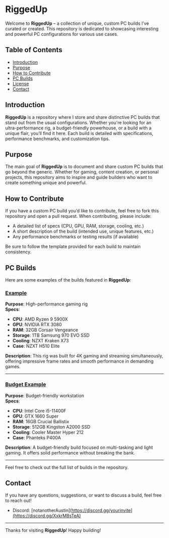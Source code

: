 # RiggedUp

Welcome to **RiggedUp** – a collection of unique, custom PC builds I’ve curated or created. This repository is dedicated to showcasing interesting and powerful PC configurations for various use cases.

## Table of Contents
- [Introduction](#introduction)
- [Purpose](#purpose)
- [How to Contribute](#how-to-contribute)
- [PC Builds](#pc-builds)
- [License](#license)
- [Contact](#contact)

## Introduction

**RiggedUp** is a repository where I store and share distinctive PC builds that stand out from the usual configurations. Whether you're looking for an ultra-performance rig, a budget-friendly powerhouse, or a build with a unique flair, you’ll find it here. Each build is detailed with specifications, performance benchmarks, and customization tips.

## Purpose

The main goal of **RiggedUp** is to document and share custom PC builds that go beyond the generic. Whether for gaming, content creation, or personal projects, this repository aims to inspire and guide builders who want to create something unique and powerful.

## How to Contribute

If you have a custom PC build you’d like to contribute, feel free to fork this repository and open a pull request. When contributing, please include:
- A detailed list of specs (CPU, GPU, RAM, storage, cooling, etc.)
- A short description of the build (intended use, unique features, etc.)
- Any performance benchmarks or testing results (if available)

Be sure to follow the template provided for each build to maintain consistency.

## PC Builds

Here are some examples of the builds featured in **RiggedUp**:

### [Example](#)
**Purpose**: High-performance gaming rig  
**Specs**:  
- **CPU**: AMD Ryzen 9 5900X  
- **GPU**: NVIDIA RTX 3080  
- **RAM**: 32GB Corsair Vengeance  
- **Storage**: 1TB Samsung 970 EVO SSD  
- **Cooling**: NZXT Kraken X73  
- **Case**: NZXT H510 Elite  

**Description**: This rig was built for 4K gaming and streaming simultaneously, offering impressive frame rates and smooth performance in demanding games.

---

### [Budget Example](#)
**Purpose**: Budget-friendly workstation  
**Specs**:  
- **CPU**: Intel Core i5-11400F  
- **GPU**: GTX 1660 Super  
- **RAM**: 16GB Crucial Ballistix  
- **Storage**: 512GB Kingston A2000 SSD  
- **Cooling**: Cooler Master Hyper 212  
- **Case**: Phanteks P400A  

**Description**: A budget-friendly build focused on multi-tasking and light gaming. It offers solid performance without breaking the bank.

---

Feel free to check out the full list of builds in the repository.

## Contact

If you have any questions, suggestions, or want to discuss a build, feel free to reach out!


- Discord: [notanotherAustin](https://discord.gg/yourinvite](https://discord.gg/XxkrM8sTeA)

---

Thanks for visiting **RiggedUp**! Happy building!  
